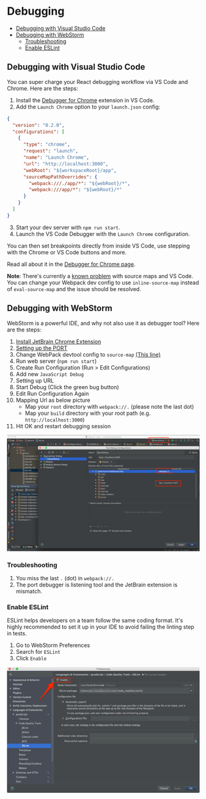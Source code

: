 # Debugging

- [Debugging with Visual Studio Code](#debugging-with-visual-studio-code)
- [Debugging with WebStorm](#debugging-with-webstorm)
  - [Troubleshooting](#troubleshooting)
  - [Enable ESLint](#enable-eslint)

## Debugging with Visual Studio Code

You can super charge your React debugging workflow via VS Code and Chrome. Here
are the steps:

1. Install the [Debugger for
   Chrome](https://marketplace.visualstudio.com/items?itemName=msjsdiag.debugger-for-chrome)
   extension in VS Code.
2. Add the `Launch Chrome` option to your `launch.json` config:

```json
{
  "version": "0.2.0",
  "configurations": [
    {
      "type": "chrome",
      "request": "launch",
      "name": "Launch Chrome",
      "url": "http://localhost:3000",
      "webRoot": "${workspaceRoot}/app",
      "sourceMapPathOverrides": {
        "webpack:///./app/*": "${webRoot}/*",
        "webpack:///app/*": "${webRoot}/*"
      }
    }
  ]
}
```

3. Start your dev server with `npm run start`.
4. Launch the VS Code Debugger with the `Launch Chrome` configuration.

You can then set breakpoints directly from inside VS Code, use stepping with
the Chrome or VS Code buttons and more.

Read all about it in the [Debugger for Chrome
page](https://marketplace.visualstudio.com/items?itemName=msjsdiag.debugger-for-chrome).

**Note**: There's currently a [known
problem](https://github.com/react-boilerplate/react-boilerplate/pull/1698) with
source maps and VS Code. You can change your Webpack dev config to use
`inline-source-map` instead of `eval-source-map` and the issue should be
resolved.

## Debugging with WebStorm

WebStorm is a powerful IDE, and why not also use it as debugger tool? Here are
the steps:

1.  [Install JetBrain Chrome
    Extension](https://chrome.google.com/webstore/detail/jetbrains-ide-support/hmhgeddbohgjknpmjagkdomcpobmllji)
2.  [Setting up the
    PORT](https://www.jetbrains.com/help/webstorm/2016.1/using-jetbrains-chrome-extension.html)
3.  Change WebPack devtool config to `source-map` [(This
    line)](https://github.com/react-boilerplate/react-boilerplate/blob/56eb5a0ec4aa691169ef427f3a0122fde5a5aa24/internals/webpack/webpack.dev.babel.js#L65)
4.  Run web server (`npm run start`)
5.  Create Run Configuration (Run > Edit Configurations)
6.  Add new `JavaScript Debug`
7.  Setting up URL
8.  Start Debug (Click the green bug button)
9.  Edit Run Configuration Again
10. Mapping Url as below picture
    - Map your `root` directory with `webpack://.` (please note the last dot)
    - Map your `build` directory with your root path (e.g.
      `http://localhost:3000`)
11. Hit OK and restart debugging session

![How to debug using WebStorm](webstorm-debug.png)

### Troubleshooting

1.  You miss the last `.` (dot) in `webpack://.`
2.  The port debugger is listening tool and the JetBrain extension is mismatch.

### Enable ESLint

ESLint helps developers on a team follow the same coding format. It's highly
recommended to set it up in your IDE to avoid failing the linting step in
tests.

1.  Go to WebStorm Preferences
2.  Search for `ESLint`
3.  Click `Enable`

![Setting up ESLint](webstorm-eslint.png)
